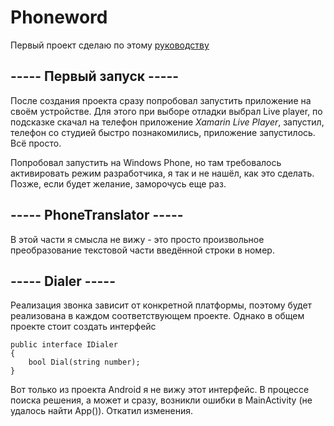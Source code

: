 Phoneword
=========

Первый проект сделаю по этому
[руководству](https://docs.microsoft.com/ru-ru/xamarin/xamarin-forms/get-started/hello-xamarin-forms/quickstart?tabs=vswin)

----- Первый запуск -----
-------------------------

После создания проекта сразу попробовал запустить приложение на своём
устройстве. Для этого при выборе отладки выбрал Live player, по
подсказке скачал на телефон приложение *Xamarin Live Player*, запустил,
телефон со студией быстро познакомились, приложение запустилось. Всё
просто.

Попробовал запустить на Windows Phone, но там требовалось активировать
режим разработчика, я так и не нашёл, как это сделать. Позже, если будет
желание, заморочусь еще раз.

----- PhoneTranslator -----
---------------------------

В этой части я смысла не вижу - это просто произвольное преобразование
текстовой части введённой строки в номер.

----- Dialer -----
------------------

Реализация звонка зависит от конкретной платформы, поэтому будет
реализована в каждом соответствующем проекте. Однако в общем проекте
стоит создать интерфейс

    public interface IDialer
    {
        bool Dial(string number);
    }

Вот только из проекта Android я не вижу этот интерфейс. В процессе
поиска решения, а может и сразу, возникли ошибки в MainActivity (не
удалось найти App()). Откатил изменения.
